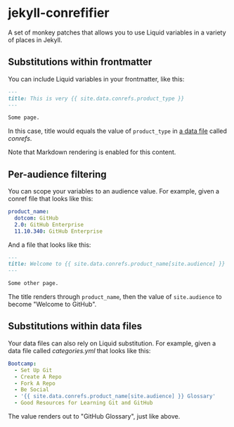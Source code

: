 # jekyll-conrefifier

A set of monkey patches that allows you to use Liquid variables in a variety of places in Jekyll.

## Substitutions within frontmatter

You can include Liquid variables in your frontmatter, like this:

``` markdown
---
title: This is very {{ site.data.conrefs.product_type }}
---

Some page.
```

In this case, title would equals the value of `product_type` in [a data file](http://jekyllrb.com/docs/datafiles/) called *conrefs*.

Note that Markdown rendering is enabled for this content.

## Per-audience filtering

You can scope your variables to an audience value. For example, given a conref file that looks like this:

``` yaml
product_name:
  dotcom: GitHub
  2.0: GitHub Enterprise
  11.10.340: GitHub Enterprise
```

And a file that looks like this:

``` markdown
---
title: Welcome to {{ site.data.conrefs.product_name[site.audience] }}
---

Some other page.
```

The title renders through `product_name`, then the value of `site.audience` to become "Welcome to GitHub".

## Substitutions within data files

Your data files can also rely on Liquid substitution. For example, given a data file called *categories.yml* that looks like this:

``` yaml
Bootcamp:
  - Set Up Git
  - Create A Repo
  - Fork A Repo
  - Be Social
  - '{{ site.data.conrefs.product_name[site.audience] }} Glossary'
  - Good Resources for Learning Git and GitHub
```

The value renders out to "GitHub Glossary", just like above.
